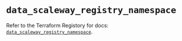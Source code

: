 # `data_scaleway_registry_namespace`

Refer to the Terraform Registory for docs: [`data_scaleway_registry_namespace`](https://registry.terraform.io/providers/scaleway/scaleway/2.28.0/docs/data-sources/registry_namespace).
